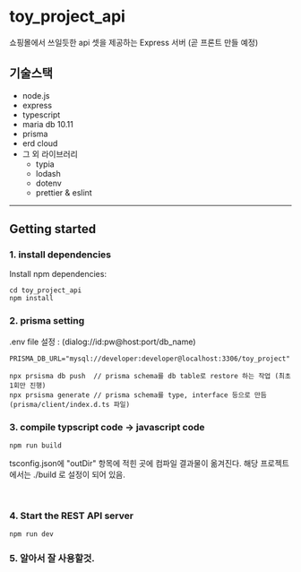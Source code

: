 # toy_project_api

쇼핑몰에서 쓰일듯한 api 셋을 제공하는 Express 서버
(곧 프론트 만들 예정)

## 기술스택

- node.js
- express
- typescript
- maria db 10.11
- prisma
- erd cloud
- 그 외 라이브러리
  - typia
  - lodash
  - dotenv
  - prettier & eslint

---

## Getting started

### 1. install dependencies

Install npm dependencies:

```
cd toy_project_api
npm install
```

### 2. prisma setting

.env file 설정 : (dialog://id:pw@host:port/db_name)

```
PRISMA_DB_URL="mysql://developer:developer@localhost:3306/toy_project"
```

```
npx prsisma db push  // prisma schema를 db table로 restore 하는 작업 (최초 1회만 진행)
npx prsisma generate // prisma schema를 type, interface 등으로 만듬(prisma/client/index.d.ts 파일)
```

### 3. compile typscript code -> javascript code

```
npm run build
```

tsconfig.json에 "outDir" 항목에 적힌 곳에 컴파일 결과물이 옮겨진다. 해당 프로젝트에서는 ./build 로 설정이 되어 있음.

<br>

### 4. Start the REST API server

```
npm run dev
```

### 5. 알아서 잘 사용할것.
